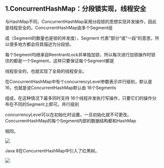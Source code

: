 ## 1.ConcurrentHashMap：分段锁实现，线程安全

与HashMap不同，ConcurrentHashMap采用分段锁的思想实现并发操作，因此是线程安全的。ConcurrentHashMap由多个Segment组

成（Segment的数量也是锁的并发度），Segment 代表”部分“或”一段“的意思，所以很多地方都会将其描述为分段锁。

每个Segment均继承自ReentrantLock并单独加锁，所以每次进行加锁操作时锁住的都是一个Segment，这样只要保证每个Segment都是

线程安全的，也就实现了全局的线程安全。

在ConcurrentHashMap中有个concurrencyLevel参数表示并行级别，默认是 16，也就是说ConcurrentHashMap默认由 16个Segments

组成，在这种情况下最多同时支持 16个线程并发执行写操作，只要它们的操作分布在不同的Segment上即可。并行级别

concurrencyLevel可以在初始化时设置，一旦初始化就不可更改。ConcurrentHashMap的每个Segment内部的数据结构都和HashMap

相同。

![](D:\workspace\Java-Interview-Offer\images\集合006.png)

Java 8在ConcurrentHashMap中引入了红黑树。

![](D:\workspace\Java-Interview-Offer\images\集合007.png)